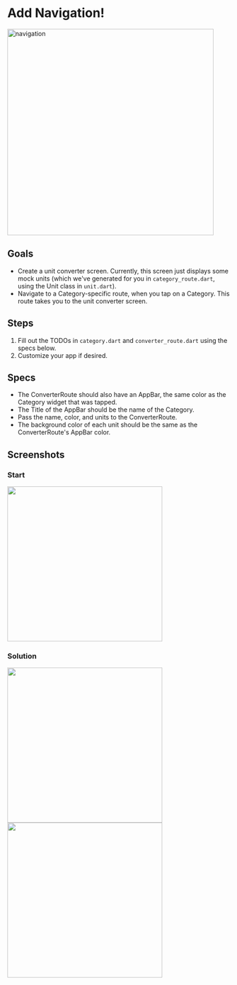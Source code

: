 # Add Navigation!

<img width="466" alt="navigation" src="https://user-images.githubusercontent.com/62828568/94440289-7a3a3500-01dc-11eb-82fd-077e196a6db1.png">

## Goals
 - Create a unit converter screen. Currently, this screen just displays some mock units (which we've generated for you in `category_route.dart`, using the Unit class in `unit.dart`).
 - Navigate to a Category-specific route, when you tap on a Category. This route takes you to the unit converter screen.

## Steps
 1. Fill out the TODOs in `category.dart` and `converter_route.dart` using the specs below.
 2. Customize your app if desired.

## Specs
 - The ConverterRoute should also have an AppBar, the same color as the Category widget that was tapped.
 - The Title of the AppBar should be the name of the Category.
 - Pass the name, color, and units to the ConverterRoute.
 - The background color of each unit should be the same as the ConverterRoute's AppBar color.

## Screenshots

### Start
<img src='../../screenshots/04_navigation.png' width='350'>

### Solution
<img src='../../screenshots/04_navigation_2.png' width='350'><img src='../../screenshots/04_navigation_3.gif' width='350'>
